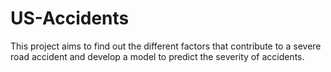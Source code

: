# US-Accidents
This project aims to find out the different factors that contribute to a severe road accident and develop a model to predict the severity of accidents.
